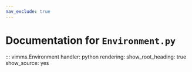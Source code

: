 ```yaml
---
nav_exclude: true
---
```

# Documentation for `Environment.py`

::: vimms.Environment
    handler: python
    rendering:
      show_root_heading: true
      show_source: yes